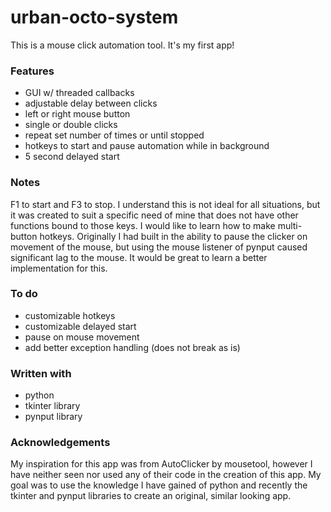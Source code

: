 # urban-octo-system
This is a mouse click automation tool. It's my first app!
### Features
- GUI w/ threaded callbacks
- adjustable delay between clicks
- left or right mouse button
- single or double clicks
- repeat set number of times or until stopped
- hotkeys to start and pause automation while in background
- 5 second delayed start

### Notes
F1 to start and F3 to stop. I understand this is not ideal for all situations, but it was created to suit a specific need of mine that does not have other functions bound to those keys. I would like to learn how to make multi-button hotkeys.
Originally I had built in the ability to pause the clicker on movement of the mouse, but using the mouse listener of pynput caused significant lag to the mouse. It would be great to learn a better implementation for this.

### To do
- customizable hotkeys
- customizable delayed start
- pause on mouse movement
- add better exception handling (does not break as is)

### Written with
- python
- tkinter library
- pynput library

### Acknowledgements
My inspiration for this app was from AutoClicker by mousetool, however I have neither seen nor used any of their code in the creation of this app. My goal was to use the knowledge I have gained of python and recently the tkinter and pynput libraries to create an original, similar looking app.

